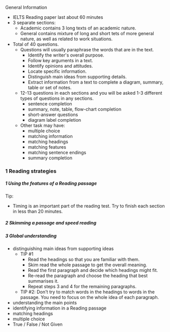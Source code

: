 General Information
- IELTS Reading paper last about 60 minutes
- 3 separate sections:
	- Academic contains 3 long texts of an academic nature.
	- General contains mixture of long and short tets of more general nature, as well as related to work situations. 
- Total of 40 questions.
	- Questions will usually paraphrase the words that are in the text. 
		- Identify the writer's overall purpose. 
		- Follow key arguments in a text. 
		- Identify opinions and attitudes.
		- Locate specific information. 
		- Distinguish main ideas from supporting details. 
		- Extract information from a text to complete a diagram, summary, table or set of notes. 
	- 12-13 questions in each sections and you will be asked 1-3 different types of questions in any sections.
		- sentence completion
		- summary, note, table, flow-chart completion
		- short-answer questions
		- diagram label completion
	- Other task may have:
		- multiple choice 
		- matching information
		- matching headings
		- matching features
		- matching sentence endings 
		- summary completion

### 1 Reading strategies 
##### 1 Using the features of a Reading passage 
Tip: 
- Timing is an important part of the reading test. Try to finish each section in less than 20 minutes. 
##### 2 Skimming a passage and speed reading
##### 3 Global understanding
- distinguishing main ideas from supporting ideas
	- TIP #1
		- Read the headings so that you are familiar with them. 
		- Skim read the whole passage to get the overall meaning. 
		- Read the first paragraph and decide which headings might fit. 
		- Re-read the paragraph and choose the heading that best summarises it. 
		- Repeat steps 3 and 4 for the remaining paragraphs.
	- TIP #2: Don't try to match words in the headings to words in the passage. You need to focus on the whole idea of each paragraph. 
- understanding the main points
- identifying information in a Reading passage
- matching headings
- multiple choice
- True / False / Not Given 
  


